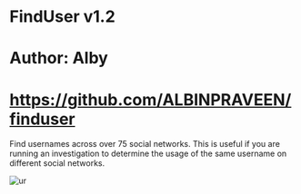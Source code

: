 # FindUser v1.2
# Author: Alby
# https://github.com/ALBINPRAVEEN/finduser

Find usernames across over 75 social networks.
This is useful if you are running an investigation to determine the usage of the same username on different social networks.

![ur]()

